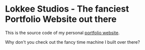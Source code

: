 # Lokkee Studios - The fanciest Portfolio Website out there

This is the source code of my personal [portfolio website](https://lokkeestudios.com).

Why don't you check out the fancy time machine I built over there?
